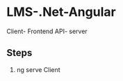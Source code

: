 # LMS-.Net-Angular
Client- Frontend 
API- server

Steps
----------------------------------------------------------------------------------------------

1. ng serve Client